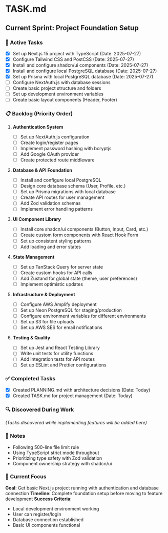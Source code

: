# TASK.md

## Current Sprint: Project Foundation Setup

### 🔄 Active Tasks

- [x] Set up Next.js 15 project with TypeScript (Date: 2025-07-27)
- [x] Configure Tailwind CSS and PostCSS (Date: 2025-07-27)
- [x] Install and configure shadcn/ui components (Date: 2025-07-27)
- [x] Install and configure local PostgreSQL database (Date: 2025-07-27)
- [x] Set up Prisma with local PostgreSQL database (Date: 2025-07-27)
- [ ] Configure NextAuth.js with database sessions
- [ ] Create basic project structure and folders
- [ ] Set up development environment variables
- [ ] Create basic layout components (Header, Footer)

### 📋 Backlog (Priority Order)

1. **Authentication System**

   - [ ] Set up NextAuth.js configuration
   - [ ] Create login/register pages
   - [ ] Implement password hashing with bcryptjs
   - [ ] Add Google OAuth provider
   - [ ] Create protected route middleware

2. **Database & API Foundation**

   - [ ] Install and configure local PostgreSQL
   - [ ] Design core database schema (User, Profile, etc.)
   - [ ] Set up Prisma migrations with local database
   - [ ] Create API routes for user management
   - [ ] Add Zod validation schemas
   - [ ] Implement error handling patterns

3. **UI Component Library**

   - [ ] Install core shadcn/ui components (Button, Input, Card, etc.)
   - [ ] Create custom form components with React Hook Form
   - [ ] Set up consistent styling patterns
   - [ ] Add loading and error states

4. **State Management**

   - [ ] Set up TanStack Query for server state
   - [ ] Create custom hooks for API calls
   - [ ] Add Zustand for global state (theme, user preferences)
   - [ ] Implement optimistic updates

5. **Infrastructure & Deployment**

   - [ ] Configure AWS Amplify deployment
   - [ ] Set up Neon PostgreSQL for staging/production
   - [ ] Configure environment variables for different environments
   - [ ] Set up S3 for file uploads
   - [ ] Set up AWS SES for email notifications

6. **Testing & Quality**
   - [ ] Set up Jest and React Testing Library
   - [ ] Write unit tests for utility functions
   - [ ] Add integration tests for API routes
   - [ ] Set up ESLint and Prettier configurations

### ✅ Completed Tasks

- [x] Created PLANNING.md with architecture decisions (Date: Today)
- [x] Created TASK.md for project management (Date: Today)

### 🔍 Discovered During Work

_(Tasks discovered while implementing features will be added here)_

### 📝 Notes

- Following 500-line file limit rule
- Using TypeScript strict mode throughout
- Prioritizing type safety with Zod validation
- Component ownership strategy with shadcn/ui

### 🎯 Current Focus

**Goal**: Get basic Next.js project running with authentication and database connection
**Timeline**: Complete foundation setup before moving to feature development
**Success Criteria**:

- Local development environment working
- User can register/login
- Database connection established
- Basic UI components functional
